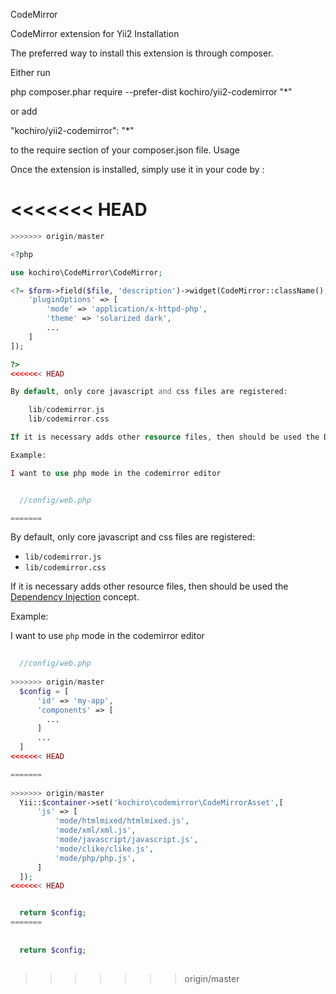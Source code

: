 CodeMirror

CodeMirror extension for Yii2
Installation

The preferred way to install this extension is through composer.

Either run

php composer.phar require --prefer-dist kochiro/yii2-codemirror "*"

or add

"kochiro/yii2-codemirror": "*"

to the require section of your composer.json file.
Usage

Once the extension is installed, simply use it in your code by :

<<<<<<< HEAD
=======
```php
>>>>>>> origin/master

<?php 

use kochiro\CodeMirror\CodeMirror;

<?= $form->field($file, 'description')->widget(CodeMirror::className(), [
    'pluginOptions' => [
        'mode' => 'application/x-httpd-php', 
        'theme' => 'solarized dark',
        ...
    ]
]);

?>
<<<<<<< HEAD

By default, only core javascript and css files are registered:

    lib/codemirror.js
    lib/codemirror.css

If it is necessary adds other resource files, then should be used the Dependency Injection concept.

Example:

I want to use php mode in the codemirror editor


  //config/web.php

=======
```

By default, only core javascript and css files are registered:

- ```lib/codemirror.js```
- ```lib/codemirror.css```

If it is necessary adds other resource files, then should be used the 
[Dependency Injection](https://github.com/yiisoft/yii2/blob/master/docs/guide/concept-di-container.md) concept.

Example:

I want to use ```php``` mode in the codemirror editor 

```php
  
  //config/web.php
  
>>>>>>> origin/master
  $config = [
      'id' => 'my-app',
      'components' => [
        ...
      ]
      ...
  ]
<<<<<<< HEAD

=======
  
>>>>>>> origin/master
  Yii::$container->set('kochiro\codemirror\CodeMirrorAsset',[
      'js' => [
          'mode/htmlmixed/htmlmixed.js',
          'mode/xml/xml.js',
          'mode/javascript/javascript.js',
          'mode/clike/clike.js',
          'mode/php/php.js',
      ]
  ]);
<<<<<<< HEAD


  return $config;
=======
  
  
  return $config;
  
```
>>>>>>> origin/master
